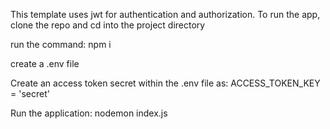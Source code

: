 This template uses jwt for authentication and authorization.
To run the app, clone the repo and cd into the project directory

run the command: npm i

create a .env file

Create an access token secret within the .env file as:
ACCESS_TOKEN_KEY = 'secret'

Run the application: nodemon index.js

